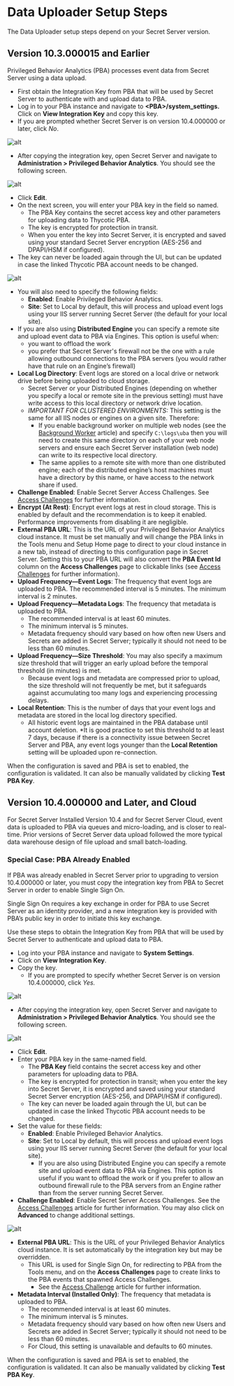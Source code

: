 ﻿[title]: # (Data Uploader Setup)
[tags]: # (Privileged Behavior Analytics,PBA,Data Uploader)
[priority]: # (3030)

# Data Uploader Setup Steps

The Data Uploader setup steps depend on your Secret Server version.

## Version 10.3.000015 and Earlier

Privileged Behavior Analytics (PBA) processes event data from Secret Server using a data upload.

* First obtain the Integration Key from PBA that will be used by Secret Server to authenticate with and upload data to PBA.
* Log in to your PBA instance and navigate to **\<PBA\>/system_settings.** Click on **View Integration Key** and copy this key.
* If you are prompted whether Secret Server is on version 10.4.000000 or later, click *No*.

![alt](images/01-data-uploader.png)

* After copying the integration key, open Secret Server and navigate to **Administration > Privileged Behavior Analytics**. You should see the following screen.

![alt](images/pba-challenge-enabled.jpg)

* Click **Edit**.
* On the next screen, you will enter your PBA key in the field so named.
  * The PBA Key contains the secret access key and other parameters for uploading data to Thycotic PBA.
  * The key is encrypted for protection in transit.
  * When you enter the key into Secret Server, it is encrypted and saved using your standard Secret Server encryption (AES-256 and DPAPI/HSM if configured).
* The key can never be loaded again through the UI, but can be updated in case the linked Thycotic PBA account needs to be changed.

![alt](images/local-log-dir.jpg)

* You will also need to specify the following fields:
  * **Enabled**: Enable Privileged Behavior Analytics.
  * **Site**: Set to Local by default, this will process and upload event logs using your IIS server running Secret Server (the default for your local site).
* If you are also using **Distributed Engine** you can specify a remote site and upload event data to PBA via Engines. This option is useful when:
  * you want to offload the work
  * you prefer that Secret Server's firewall not be the one with a rule allowing outbound connections to the PBA servers (you would rather have that rule on an Engine’s firewall)
* **Local Log Directory**: Event logs are stored on a local drive or network drive before being uploaded to cloud storage.
  * Secret Server or your Distributed Engines (depending on whether you specify a local or remote site in the previous setting) must have write access to this local directory or network drive location.
  * *IMPORTANT FOR CLUSTERED ENVIRONMENTS:* This setting is the same for all IIS nodes or engines on a given site. Therefore:
    * If you enable background worker on multiple web nodes (see the [Background Worker](bkground-worker-clust-env.md) article) and specify `C:\logs\uba` then you will need to create this same directory on each of your web node servers and ensure each Secret Server installation (web node) can write to its respective local directory.
    * The same applies to a remote site with more than one distributed engine; each of the distributed engine’s host machines must have a directory by this name, or have access to the network share if used.
* **Challenge Enabled**: Enable Secret Server Access Challenges. See [Access Challenges](../access-challenges.md) for further information.
* **Encrypt (At Rest)**: Encrypt event logs at rest in cloud storage. This is enabled by default and the recommendation is to keep it enabled. Performance improvements from disabling it are negligible.
* **External PBA URL**: This is the URL of your Privileged Behavior Analytics cloud instance. It must be set manually and will change the PBA links in the Tools menu and Setup Home page to direct to your cloud instance in a new tab, instead of directing to this configuration page in Secret Server.
  Setting this to your PBA URL will also convert the **PBA Event Id** column on the **Access Challenges** page to clickable links (see [Access Challenges](../access-challenges.md) for further information).
* **Upload Frequency—Event Logs**: The frequency that event logs are uploaded to PBA. The recommended interval is 5 minutes. The minimum interval is 2 minutes.
* **Upload Frequency—Metadata Logs**: The frequency that metadata is uploaded to PBA.
  * The recommended interval is at least 60 minutes.
  * The minimum interval is 5 minutes.
  * Metadata frequency should vary based on how often new Users and Secrets are added in Secret Server; typically it should not need to be less than 60 minutes.
* **Upload Frequency—Size Threshold**: You may also specify a maximum size threshold that will trigger an early upload before the temporal threshold (in minutes) is met.
  * Because event logs and metadata are compressed prior to upload, the size threshold will not frequently be met, but it safeguards against accumulating too many logs and experiencing processing delays.
* **Local Retention**: This is the number of days that your event logs and metadata are stored in the local log directory specified.
  * All historic event logs are maintained in the PBA database until account deletion.
  *It is good practice to set this threshold to at least 7 days, because if there is a connectivity issue between Secret Server and PBA, any event logs younger than the **Local Retention** setting will be uploaded upon re-connection.

When the configuration is saved and PBA is set to enabled, the configuration is validated. It can also be manually validated by clicking **Test PBA Key**.

## Version 10.4.000000 and Later, and Cloud

For Secret Server Installed Version 10.4 and for Secret Server Cloud, event data is uploaded to PBA via queues and micro-loading, and is closer to real-time. Prior versions of Secret Server data upload followed the more typical data warehouse design of file upload and small batch-loading.

### Special Case: PBA Already Enabled

If PBA was already enabled in Secret Server prior to upgrading to version 10.4.000000 or later, you must copy the integration key from PBA to Secret Server in order to enable Single Sign On.

Single Sign On requires a key exchange in order for PBA to use Secret Server as an identity provider, and a new integration key is provided with PBA’s public key in order to initiate this key exchange.

Use these steps to obtain the Integration Key from PBA that will be used by Secret Server to authenticate and upload data to PBA.

* Log into your PBA instance and navigate to **System Settings**.
* Click on **View Integration Key**.
* Copy the key.
  * If you are prompted to specify whether Secret Server is on version 10.4.000000, click *Yes.*

![alt](images/integration-settings.jpg)

* After copying the integration key, open Secret Server and navigate to **Administration > Privileged Behavior Analytics**. You should see the following screen.

![alt](images/confirm-ss-key.jpg)

* Click **Edit**.
* Enter your PBA key in the same-named field.
  * The **PBA Key** field contains the secret access key and other parameters for uploading data to PBA.
  * The key is encrypted for protection in transit; when you enter the key into Secret Server, it is encrypted and saved using your standard Secret Server encryption (AES-256, and DPAPI/HSM if configured).
  * The key can never be loaded again through the UI, but can be updated in case the linked Thycotic PBA account needs to be changed.
* Set the value for these fields:
  * **Enabled**: Enable Privileged Behavior Analytics.
  * **Site**: Set to Local by default, this will process and upload event logs using your IIS server running Secret Server (the default for your local site).
    * If you are also using Distributed Engine you can specify a remote site and upload event data to PBA via Engines. This option is useful if you want to offload the work or if you prefer to allow an outbound firewall rule to the PBA servers from an Engine rather than from the server running Secret Server.
* **Challenge Enabled**: Enable Secret Server Access Challenges. See the [Access Challenges](../access-challenges.md) article for further information. You may also click on **Advanced** to change additional settings.

![alt](images/pba-int-key.jpg)

* **External PBA URL**: This is the URL of your Privileged Behavior Analytics cloud instance. It is set automatically by the integration key but may be overridden.
  * This URL is used for Single Sign On, for redirecting to PBA from the Tools menu, and on the **Access Challenges** page to create links to the PBA events that spawned Access Challenges.
    * See the [Access Challenge](../access-challenge.md) article for further information.
* **Metadata Interval (Installed Only)**: The frequency that metadata is uploaded to PBA.
  * The recommended interval is at least 60 minutes.
  * The minimum interval is 5 minutes.
  * Metadata frequency should vary based on how often new Users and Secrets are added in Secret Server; typically it should not need to be less than 60 minutes.
  * For Cloud, this setting is unavailable and defaults to 60 minutes.

When the configuration is saved and PBA is set to enabled, the configuration is validated. It can also be manually validated by clicking **Test PBA Key**.
